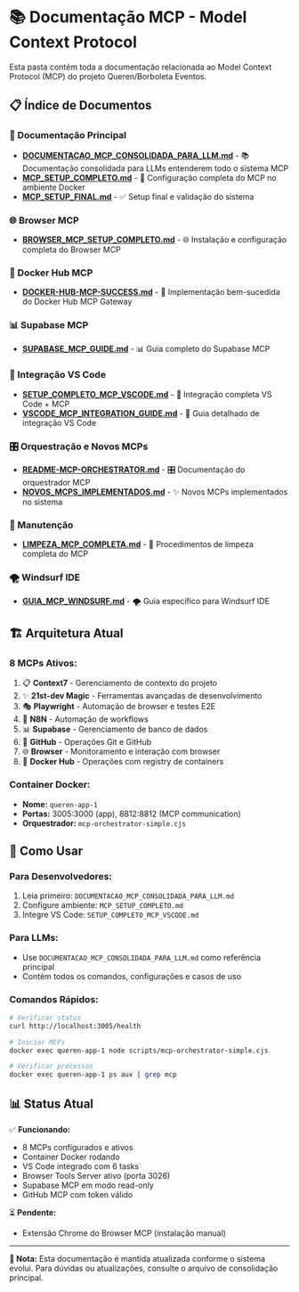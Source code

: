 # 📚 Documentação MCP - Model Context Protocol

Esta pasta contém toda a documentação relacionada ao Model Context Protocol (MCP) do projeto Queren/Borboleta Eventos.

## 📋 Índice de Documentos

### 🎯 Documentação Principal
- **[DOCUMENTACAO_MCP_CONSOLIDADA_PARA_LLM.md](./DOCUMENTACAO_MCP_CONSOLIDADA_PARA_LLM.md)** - 📚 Documentação consolidada para LLMs entenderem todo o sistema MCP
- **[MCP_SETUP_COMPLETO.md](./MCP_SETUP_COMPLETO.md)** - 🔧 Configuração completa do MCP no ambiente Docker
- **[MCP_SETUP_FINAL.md](./MCP_SETUP_FINAL.md)** - ✅ Setup final e validação do sistema

### 🌐 Browser MCP
- **[BROWSER_MCP_SETUP_COMPLETO.md](./BROWSER_MCP_SETUP_COMPLETO.md)** - 🌐 Instalação e configuração completa do Browser MCP

### 🐳 Docker Hub MCP
- **[DOCKER-HUB-MCP-SUCCESS.md](./DOCKER-HUB-MCP-SUCCESS.md)** - 🐳 Implementação bem-sucedida do Docker Hub MCP Gateway

### 📊 Supabase MCP
- **[SUPABASE_MCP_GUIDE.md](./SUPABASE_MCP_GUIDE.md)** - 📊 Guia completo do Supabase MCP

### 🔧 Integração VS Code
- **[SETUP_COMPLETO_MCP_VSCODE.md](./SETUP_COMPLETO_MCP_VSCODE.md)** - 🔧 Integração completa VS Code + MCP
- **[VSCODE_MCP_INTEGRATION_GUIDE.md](./VSCODE_MCP_INTEGRATION_GUIDE.md)** - 📖 Guia detalhado de integração VS Code

### 🎛️ Orquestração e Novos MCPs
- **[README-MCP-ORCHESTRATOR.md](./README-MCP-ORCHESTRATOR.md)** - 🎛️ Documentação do orquestrador MCP
- **[NOVOS_MCPS_IMPLEMENTADOS.md](./NOVOS_MCPS_IMPLEMENTADOS.md)** - ✨ Novos MCPs implementados no sistema

### 🧹 Manutenção
- **[LIMPEZA_MCP_COMPLETA.md](./LIMPEZA_MCP_COMPLETA.md)** - 🧹 Procedimentos de limpeza completa do MCP

### 🌪️ Windsurf IDE
- **[GUIA_MCP_WINDSURF.md](./GUIA_MCP_WINDSURF.md)** - 🌪️ Guia específico para Windsurf IDE

## 🏗️ Arquitetura Atual

### 8 MCPs Ativos:
1. 📋 **Context7** - Gerenciamento de contexto do projeto
2. ✨ **21st-dev Magic** - Ferramentas avançadas de desenvolvimento
3. 🎭 **Playwright** - Automação de browser e testes E2E
4. 🔄 **N8N** - Automação de workflows
5. 📊 **Supabase** - Gerenciamento de banco de dados
6. 🐙 **GitHub** - Operações Git e GitHub
7. 🌐 **Browser** - Monitoramento e interação com browser
8. 🐳 **Docker Hub** - Operações com registry de containers

### Container Docker:
- **Nome:** `queren-app-1`
- **Portas:** 3005:3000 (app), 8812:8812 (MCP communication)
- **Orquestrador:** `mcp-orchestrator-simple.cjs`

## 🚀 Como Usar

### Para Desenvolvedores:
1. Leia primeiro: `DOCUMENTACAO_MCP_CONSOLIDADA_PARA_LLM.md`
2. Configure ambiente: `MCP_SETUP_COMPLETO.md`
3. Integre VS Code: `SETUP_COMPLETO_MCP_VSCODE.md`

### Para LLMs:
- Use `DOCUMENTACAO_MCP_CONSOLIDADA_PARA_LLM.md` como referência principal
- Contém todos os comandos, configurações e casos de uso

### Comandos Rápidos:
```bash
# Verificar status
curl http://localhost:3005/health

# Iniciar MCPs
docker exec queren-app-1 node scripts/mcp-orchestrator-simple.cjs

# Verificar processos
docker exec queren-app-1 ps aux | grep mcp
```

## 📊 Status Atual

✅ **Funcionando:**
- 8 MCPs configurados e ativos
- Container Docker rodando
- VS Code integrado com 6 tasks
- Browser Tools Server ativo (porta 3026)
- Supabase MCP em modo read-only
- GitHub MCP com token válido

⏳ **Pendente:**
- Extensão Chrome do Browser MCP (instalação manual)

---

**📝 Nota:** Esta documentação é mantida atualizada conforme o sistema evolui. Para dúvidas ou atualizações, consulte o arquivo de consolidação principal.